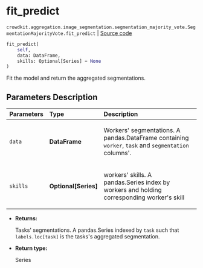 # fit_predict
`crowdkit.aggregation.image_segmentation.segmentation_majority_vote.SegmentationMajorityVote.fit_predict` | [Source code](https://github.com/Toloka/crowd-kit/blob/v1.0.0/crowdkit/aggregation/image_segmentation/segmentation_majority_vote.py#L72)

```python
fit_predict(
    self,
    data: DataFrame,
    skills: Optional[Series] = None
)
```

Fit the model and return the aggregated segmentations.

## Parameters Description

| Parameters | Type | Description |
| :----------| :----| :-----------|
`data`|**DataFrame**|<p>Workers&#x27; segmentations. A pandas.DataFrame containing `worker`, `task` and `segmentation` columns&#x27;.</p>
`skills`|**Optional\[Series\]**|<p>workers&#x27; skills. A pandas.Series index by workers and holding corresponding worker&#x27;s skill</p>

* **Returns:**

  Tasks' segmentations.
A pandas.Series indexed by `task` such that `labels.loc[task]`
is the tasks's aggregated segmentation.

* **Return type:**

  Series
